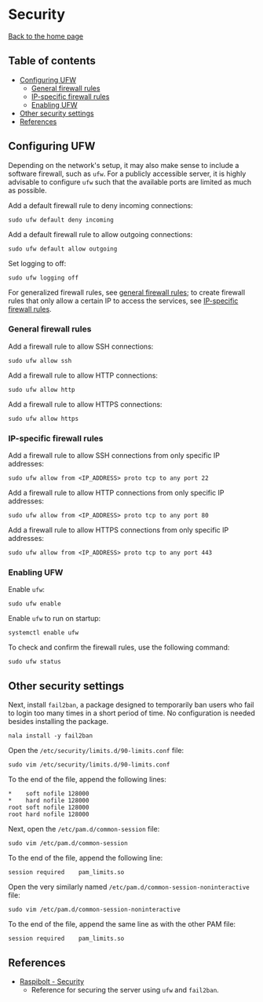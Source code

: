 # Security

[Back to the home page](README.md)

## Table of contents

- [Configuring UFW](#configuring-ufw)
    - [General firewall rules](#general-firewall-rules)
    - [IP-specific firewall rules](#ip-specific-firewall-rules)
    - [Enabling UFW](#enabling-ufw)
- [Other security settings](#other-security-settings)
- [References](#references)

## Configuring UFW

Depending on the network's setup, it may also make sense to include a software firewall, such as `ufw`. For a publicly accessible server, it is highly advisable to configure `ufw` such that the available ports are limited as much as possible.

Add a default firewall rule to deny incoming connections:

```
sudo ufw default deny incoming
```

Add a default firewall rule to allow outgoing connections:

```
sudo ufw default allow outgoing
```

Set logging to off:

```
sudo ufw logging off
```

For generalized firewall rules, see [general firewall rules](#general-firewall-rules); to create firewall rules that only allow a certain IP to access the services, see [IP-specific firewall rules](#ip-specific-firewall-rules).

### General firewall rules

Add a firewall rule to allow SSH connections:

```
sudo ufw allow ssh
```

Add a firewall rule to allow HTTP connections:

```
sudo ufw allow http
```

Add a firewall rule to allow HTTPS connections:

```
sudo ufw allow https
```

### IP-specific firewall rules

Add a firewall rule to allow SSH connections from only specific IP addresses:

```
sudo ufw allow from <IP_ADDRESS> proto tcp to any port 22
```

Add a firewall rule to allow HTTP connections from only specific IP addresses:

```
sudo ufw allow from <IP_ADDRESS> proto tcp to any port 80
```

Add a firewall rule to allow HTTPS connections from only specific IP addresses:

```
sudo ufw allow from <IP_ADDRESS> proto tcp to any port 443
```

### Enabling UFW

Enable `ufw`:

```
sudo ufw enable
```

Enable `ufw` to run on startup:

```
systemctl enable ufw
```

To check and confirm the firewall rules, use the following command:

```
sudo ufw status
```

## Other security settings

Next, install `fail2ban`, a package designed to temporarily ban users who fail to login too many times in a short period of time. No configuration is needed besides installing the package.

```
nala install -y fail2ban
```

Open the `/etc/security/limits.d/90-limits.conf` file:

```
sudo vim /etc/security/limits.d/90-limits.conf
```

To the end of the file, append the following lines:

```
*    soft nofile 128000
*    hard nofile 128000
root soft nofile 128000
root hard nofile 128000
```

Next, open the `/etc/pam.d/common-session` file:

```
sudo vim /etc/pam.d/common-session
```

To the end of the file, append the following line:

```
session required    pam_limits.so
```

Open the very similarly named `/etc/pam.d/common-session-noninteractive` file:

```
sudo vim /etc/pam.d/common-session-noninteractive
```

To the end of the file, append the same line as with the other PAM file:

```
session required    pam_limits.so
```

## References

- [Raspibolt - Security](https://raspibolt.org/guide/raspberry-pi/security.html)
    - Reference for securing the server using `ufw` and `fail2ban`.
